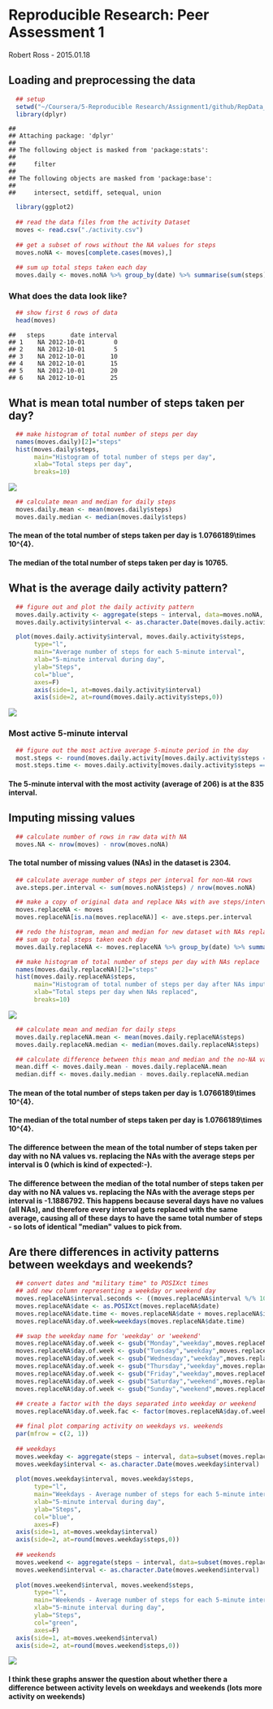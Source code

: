 # Reproducible Research: Peer Assessment 1
Robert Ross - 2015.01.18


## Loading and preprocessing the data


```r
  ## setup
  setwd("~/Coursera/5-Reproducible Research/Assignment1/github/RepData_PeerAssessment1")
  library(dplyr)
```

```
## 
## Attaching package: 'dplyr'
## 
## The following object is masked from 'package:stats':
## 
##     filter
## 
## The following objects are masked from 'package:base':
## 
##     intersect, setdiff, setequal, union
```

```r
  library(ggplot2)
  
  ## read the data files from the activity Dataset
  moves <- read.csv("./activity.csv")
  
  ## get a subset of rows without the NA values for steps
  moves.noNA <- moves[complete.cases(moves),]
  
  ## sum up total steps taken each day
  moves.daily <- moves.noNA %>% group_by(date) %>% summarise(sum(steps))
```

### What does the data look like?


```r
  ## show first 6 rows of data
  head(moves)  
```

```
##   steps       date interval
## 1    NA 2012-10-01        0
## 2    NA 2012-10-01        5
## 3    NA 2012-10-01       10
## 4    NA 2012-10-01       15
## 5    NA 2012-10-01       20
## 6    NA 2012-10-01       25
```

## What is mean total number of steps taken per day?


```r
  ## make histogram of total number of steps per day
  names(moves.daily)[2]="steps"
  hist(moves.daily$steps, 
       main="Histogram of total number of steps per day", 
       xlab="Total steps per day",
       breaks=10)
```

![](PA1_template_files/figure-html/unnamed-chunk-3-1.png) 

```r
  ## calculate mean and median for daily steps
  moves.daily.mean <- mean(moves.daily$steps)
  moves.daily.median <- median(moves.daily$steps)
```

#### The mean of the total number of steps taken per day is 1.0766189\times 10^{4}.


#### The median of the total number of steps taken per day is 10765.








## What is the average daily activity pattern?


```r
  ## figure out and plot the daily activity pattern
  moves.daily.activity <- aggregate(steps ~ interval, data=moves.noNA, mean)
  moves.daily.activity$interval <- as.character.Date(moves.daily.activity$interval)

  plot(moves.daily.activity$interval, moves.daily.activity$steps, 
       type="l", 
       main="Average number of steps for each 5-minute interval",
       xlab="5-minute interval during day", 
       ylab="Steps", 
       col="blue", 
       axes=F)
       axis(side=1, at=moves.daily.activity$interval)
       axis(side=2, at=round(moves.daily.activity$steps,0))
```

![](PA1_template_files/figure-html/unnamed-chunk-4-1.png) 

### Most active 5-minute interval



```r
  ## figure out the most active average 5-minute period in the day
  most.steps <- round(moves.daily.activity[moves.daily.activity$steps == max(moves.daily.activity$steps), 2],0)
  most.steps.time <- moves.daily.activity[moves.daily.activity$steps == max(moves.daily.activity$steps), 1]
```

#### The 5-minute interval with the most activity (average of 206)     is at the  835 interval.




## Imputing missing values


```r
  ## calculate number of rows in raw data with NA
  moves.NA <- nrow(moves) - nrow(moves.noNA)
```

#### The total number of missing values (NAs) in the dataset is 2304.



```r
  ## calculate average number of steps per interval for non-NA rows
  ave.steps.per.interval <- sum(moves.noNA$steps) / nrow(moves.noNA)

  ## make a copy of original data and replace NAs with ave steps/interval
  moves.replaceNA <- moves
  moves.replaceNA[is.na(moves.replaceNA)] <- ave.steps.per.interval

  ## redo the histogram, mean and median for new dataset with NAs replaced
  ## sum up total steps taken each day
  moves.daily.replaceNA <- moves.replaceNA %>% group_by(date) %>% summarise(sum(steps))

  ## make histogram of total number of steps per day with NAs replace
  names(moves.daily.replaceNA)[2]="steps"
  hist(moves.daily.replaceNA$steps, 
       main="Histogram of total number of steps per day after NAs imputed", 
       xlab="Total steps per day when NAs replaced",
       breaks=10)
```

![](PA1_template_files/figure-html/unnamed-chunk-7-1.png) 

```r
  ## calculate mean and median for daily steps
  moves.daily.replaceNA.mean <- mean(moves.daily.replaceNA$steps)
  moves.daily.replaceNA.median <- median(moves.daily.replaceNA$steps)

  ## calculate difference between this mean and median and the no-NA values
  mean.diff <- moves.daily.mean - moves.daily.replaceNA.mean
  median.diff <- moves.daily.median - moves.daily.replaceNA.median
```

#### The mean of the total number of steps taken per day is 1.0766189\times 10^{4}.


#### The median of the total number of steps taken per day is 1.0766189\times 10^{4}.


#### The difference between the mean of the total number of steps taken per day with no NA values vs. replacing the NAs with the average steps per interval is 0 (which is kind of expected:-).


#### The difference between the median of the total number of steps taken per day with no NA values vs. replacing the NAs with the average steps per interval is -1.1886792. This happens because several days have no values (all NAs), and therefore every interval gets replaced with the same average, causing all of these days to have the same total number of steps - so lots of identical "median" values to pick from.




## Are there differences in activity patterns between weekdays and weekends?


```r
  ## convert dates and "military time" to POSIXct times
  ## add new column representing a weekday or weekend day
  moves.replaceNA$interval.seconds <- ((moves.replaceNA$interval %/% 100) * 3600) + ((moves.replaceNA$interval %% 100) * 60)
  moves.replaceNA$date <- as.POSIXct(moves.replaceNA$date)
  moves.replaceNA$date.time <- moves.replaceNA$date + moves.replaceNA$interval.seconds
  moves.replaceNA$day.of.week=weekdays(moves.replaceNA$date.time)

  ## swap the weekday name for 'weekday' or 'weekend'
  moves.replaceNA$day.of.week <- gsub("Monday","weekday",moves.replaceNA$day.of.week)
  moves.replaceNA$day.of.week <- gsub("Tuesday","weekday",moves.replaceNA$day.of.week)
  moves.replaceNA$day.of.week <- gsub("Wednesday","weekday",moves.replaceNA$day.of.week)
  moves.replaceNA$day.of.week <- gsub("Thursday","weekday",moves.replaceNA$day.of.week)
  moves.replaceNA$day.of.week <- gsub("Friday","weekday",moves.replaceNA$day.of.week)
  moves.replaceNA$day.of.week <- gsub("Saturday","weekend",moves.replaceNA$day.of.week)
  moves.replaceNA$day.of.week <- gsub("Sunday","weekend",moves.replaceNA$day.of.week)
  
  ## create a factor with the days separated into weekday or weekend
  moves.replaceNA$day.of.week.fac <- factor(moves.replaceNA$day.of.week, labels=c("weekday","weekend"))

  ## final plot comparing activity on weekdays vs. weekends
  par(mfrow = c(2, 1))
  
  ## weekdays
  moves.weekday <- aggregate(steps ~ interval, data=subset(moves.replaceNA,day.of.week.fac=="weekday"), mean)
  moves.weekday$interval <- as.character.Date(moves.weekday$interval)
  
  plot(moves.weekday$interval, moves.weekday$steps, 
       type="l", 
       main="Weekdays - Average number of steps for each 5-minute interval",
       xlab="5-minute interval during day", 
       ylab="Steps", 
       col="blue", 
       axes=F)
  axis(side=1, at=moves.weekday$interval)
  axis(side=2, at=round(moves.weekday$steps,0))
  
  ## weekends
  moves.weekend <- aggregate(steps ~ interval, data=subset(moves.replaceNA,day.of.week.fac=="weekend"), mean)
  moves.weekend$interval <- as.character.Date(moves.weekend$interval)
  
  plot(moves.weekend$interval, moves.weekend$steps, 
       type="l", 
       main="Weekends - Average number of steps for each 5-minute interval",
       xlab="5-minute interval during day", 
       ylab="Steps", 
       col="green", 
       axes=F)
  axis(side=1, at=moves.weekend$interval)
  axis(side=2, at=round(moves.weekend$steps,0))
```

![](PA1_template_files/figure-html/unnamed-chunk-8-1.png) 

#### I think these graphs answer the question about whether there a difference between activity levels on weekdays and weekends (lots more activity on weekends)
